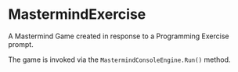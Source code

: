 # MastermindExercise

A Mastermind Game created in response to a Programming Exercise prompt.

The game is invoked via the `MastermindConsoleEngine.Run()` method.
